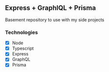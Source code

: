 ## Express + GraphlQL + Prisma

Basement repository to use with my side projects

### Technologies

- [x] Node
- [x] Typescript
- [x] Express
- [x] GraphQL
- [x] Prisma
